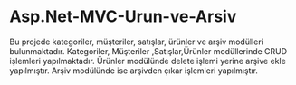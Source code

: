 # Asp.Net-MVC-Urun-ve-Arsiv
Bu projede kategoriler, müşteriler, satışlar, ürünler ve arşiv modülleri bulunmaktadır.
Kategoriler, Müşteriler ,Satışlar,Ürünler modüllerinde CRUD işlemleri yapılmaktadır.
Ürünler modülünde delete işlemi yerine arşive ekle yapılmıştır.
Arşiv modülünde ise arşivden çıkar işlemleri yapılmıştır.
